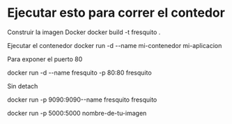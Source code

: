 # Ejecutar esto para correr el contedor

Construir la imagen Docker
docker build -t fresquito .

Ejecutar el contenedor
docker run -d --name mi-contenedor mi-aplicacion

Para exponer el puerto 80

docker run -d --name fresquito -p 80:80 fresquito

Sin detach

docker run -p 9090:9090--name fresquito fresquito

docker run -p 5000:5000 nombre-de-tu-imagen
